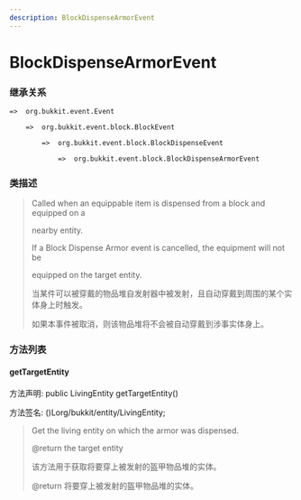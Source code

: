 ```yaml
---
description: BlockDispenseArmorEvent
---
```


# BlockDispenseArmorEvent

### 继承关系

    =>  org.bukkit.event.Event

        =>  org.bukkit.event.block.BlockEvent

            =>  org.bukkit.event.block.BlockDispenseEvent

                =>  org.bukkit.event.block.BlockDispenseArmorEvent

### 类描述

> Called when an equippable item is dispensed from a block and equipped on a
>
> nearby entity.
>
> If a Block Dispense Armor event is cancelled, the equipment will not be
>
> equipped on the target entity.
>
> 当某件可以被穿戴的物品堆自发射器中被发射，且自动穿戴到周围的某个实体身上时触发。
>
> 如果本事件被取消，则该物品堆将不会被自动穿戴到涉事实体身上。

### 方法列表

#### getTargetEntity

方法声明: public LivingEntity getTargetEntity()

方法签名: ()Lorg/bukkit/entity/LivingEntity;

> Get the living entity on which the armor was dispensed.
>
> @return the target entity
>
> 该方法用于获取将要穿上被发射的盔甲物品堆的实体。
>
> @return 将要穿上被发射的盔甲物品堆的实体。